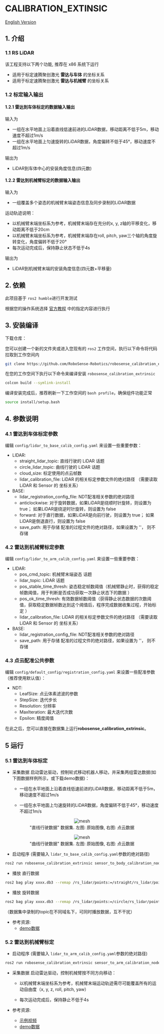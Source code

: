 # CALIBRATION_EXTINSIC

[English Version](README.md)

## 1. 介绍

### 1.1 RS LiDAR

该工程支持以下两个功能, 推荐在 x86 系统下运行

- 适用于标定速腾聚创激光 **雷达与车体** 的坐标关系
- 适用于标定速腾聚创激光 **雷达与机械臂** 的坐标关系

### 1.2 标定输入输出

#### 1.2.1 雷达到车体标定的数据输入输出

输入为

- 一组在水平地面上沿着直线低速前进的LiDAR数据，移动距离不低于5m，移动速度不超过1m/s
- 一组在水平地面上匀速旋转的LiDAR数据，角度偏转不低于45°，移动速度不超过1m/s

输出为

- LiDAR到车体中心的安装角度信息(四元数)

#### 1.2.2 雷达到机械臂标定的数据输入输出

输入为

- 一组覆盖多个姿态的机械臂末端姿态信息及同步录制的LiDAR数据

运动轨迹说明：

- 以机械臂末端坐标系为参考，机械臂末端存在充分的x, y, z轴的平移变化，移动距离不低于20cm
- 以机械臂末端坐标系为参考，机械臂末端存在roll, pitch, yaw三个轴的角度旋转变化，角度偏转不低于20°
- 每次运动完成后，保持静止状态不低于4s

输出为

- LiDAR到机械臂末端的安装角度信息(四元数+平移量)

## 2. 依赖

此项目基于 `ros2 humble`进行开发测试

根据您的操作系统选择 [官方教程](https://fishros.org/doc/ros2/humble/Installation.html) 中的指定内容进行执行

## 3. 安装编译

下载仓库：

您可以创建一个新的文件夹或进入您现有的 `ros2` 工作空间，执行以下命令将代码拉取到工作空间内

```bash
git clone https://github.com/RoboSense-Robotics/robosense_calibration_extrinsic.git -b main
```

在您的工作空间下执行以下命令来编译安装 `robosense_calibration_extrinsic`

```bash
colcon build --symlink-install
```

编译安装完成后，推荐刷新一下工作空间的 `bash profile`，确保组件功能正常

```bash
source install/setup.bash
```

## 4. 参数说明

### 4.1 雷达到车体标定参数

编辑 `config/lidar_to_base_calib_config.yaml` 来设置一些重要参数：

- LIDAR:
  - straight_lidar_topic: 直线行驶的 LiDAR 话题
  - circle_lidar_topic: 曲线行驶的 LiDAR 话题
  - cloud_size: 标定使用的点云帧数
  - lidar_calibration_file: LiDAR 的相关标定参数文件的绝对路径 （需要读取 LiDAR 和 Sensor 的 坐标关系）
- BASE:
  - lidar_registration_config_file: NDT配准相关参数的绝对路径
  - anticlockwise: 对于旋转数据，如果LiDAR是绕顺时针旋转，则设置为 true； 如果LiDAR是绕逆时针旋转，则设置为 false
  - forward: 对于直行数据，如果LiDAR是向前行驶，则设置为 true； 如果LiDAR是倒退直行，则设置为 false
  - save_path: 用于存储 配准的过程文件的绝对路径，如果设置为 ''， 则不存储

### 4.2 雷达到机械臂标定参数

编辑 `config/lidar_to_arm_calib_config.yaml` 来设置一些重要参数：

- LIDAR:
  - pos_cmd_topic: 机械臂末端姿态 话题
  - lidar_topic: LiDAR 话题
  - pos_stable_time_thresh: 姿态稳定帧数阈值（机械臂静止时，获得的稳定帧数阈值，用于判断是否成功获取一次静止状态下的数据 ）
  - pos_ok_time_thresh: 有效数据帧数阈值（获得静止状态数据的次数阈值，获取稳定数据帧数达到这个阈值后，程序完成数据收集过程，开始标定 ）
  - lidar_calibration_file: LiDAR 的相关标定参数文件的绝对路径 （需要读取 LiDAR 和 Sensor 的 坐标关系）
- BASE:
  - lidar_registration_config_file: NDT配准相关参数的绝对路径
  - save_path: 用于存储 配准的过程文件的绝对路径，如果设置为 ''， 则不存储

### 4.3 点云配准公共参数

编辑 `config/default_config/registration_config.yaml` 来设置一些配准参数（推荐使用默认值）：

- NDT:
  - LeafSize: 点云体素滤波的参数
  - StepSize: 迭代步长
  - Resolution: 分辨率
  - MaxIteration: 最大迭代次数
  - Epsilon: 精度阈值

在此之后，您可以直接在数据集上运行**robosense_calibration_extrinsic**。

## 5 运行

### 5.1 雷达到车体标定

- 采集数据
  启动雷达驱动，控制轮式移动机器人移动，并采集两组雷达数据(如下图数据样例所示，或下载demo数据)：
  
  - 一组在水平地面上沿着直线低速前进的LiDAR数据，移动距离不低于5m，移动速度不超过1m/s

  - 一组在水平地面上匀速旋转的LiDAR数据，角度偏转不低于45°，移动速度不超过1m/s
  
<div align="center">
    <img src="https://cdn.robosense.cn/AC_wiki/straight_data.gif" alt="mesh" />
    <p style="margin-top: 2px;">"直线行驶数据" 数据集. 左图: 原始图像, 右图: 点云数据</p>
</div>

<div align="center">
    <img src="https://cdn.robosense.cn/AC_wiki/circle_data.gif" alt="mesh" />
    <p style="margin-top: 2px;">"曲线行驶数据" 数据集. 左图: 原始图像, 右图: 点云数据</p>
</div>

- 启动程序 (需要输入 ```lidar_to_base_calib_config.yaml```参数的绝对路径)

```bash
ros2 run robosense_calibration_extrinsic sensor_to_body_calibration_node "XXX/robosense_calibration_extrinsic/config/lidar_to_base_calib_config.yaml"
```

- 播放 直行数据

```bash
ros2 bag play xxxx.db3 --remap /rs_lidar/points:=/straight/rs_lidar/points # demo数据已经进行过remap，无需再次转换
```

- 播放 旋转数据

```bash
ros2 bag play xxxx.db3 --remap /rs_lidar/points:=/circle/rs_lidar/points # demo数据已经进行过remap，无需再次转换
```

（数据集中录制的topic在不同域名下，可同时播放数据，互不干扰）

- 参考资源:
  - [demo数据](https://cdn.robosense.cn/AC_wiki/calibration_extrinsic.zip)

### 5.2 雷达到机械臂标定

- 启动程序 (需要输入 ```lidar_to_arm_calib_config.yaml```参数的绝对路径)

```bash
ros2 run robosense_calibration_extrinsic sensor_to_arm_calibration_node "XXX/robosense_calibration_extrinsic/config/lidar_to_arm_calib_config.yaml"
```

- 采集数据
  启动雷达驱动，控制机械臂按不同方向移动：
  
  - 以机械臂末端坐标系为参考，机械臂末端运动轨迹需尽可能覆盖所有的运动自由度（x, y, z, roll, pitch, yaw）
  
  - 每次运动完成后，保持静止不低于4s

- 参考资源:
  - [示例视频](https://cdn.robosense.cn/AC_wiki/sensor_to_mechanical_arm.mp4)
  - [demo数据](https://cdn.robosense.cn/AC_wiki/sensor_to_arm_calib.zip)
